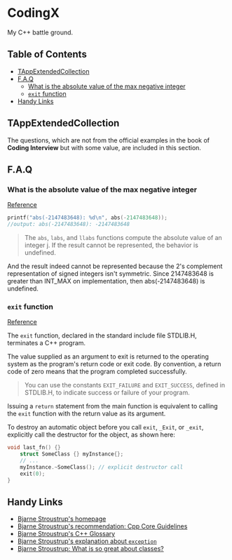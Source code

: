 # CodingX

My C++ battle ground.

## Table of Contents

- [TAppExtendedCollection](#tappextendedcollection)
- [F.A.Q](#faq)
    - [What is the absolute value of the max negative integer](#what-is-the-absolute-value-of-the-max-negative-integer)
    - [`exit` function](#exit-function)
- [Handy Links](#handy-links)
<!-- END doctoc generated TOC please keep comment here to allow auto update -->

## TAppExtendedCollection
The questions, which are not from the official examples
in the book of **Coding Interview** but with some value, are
included in this section. 

## F.A.Q
### What is the absolute value of the max negative integer
[Reference](https://stackoverflow.com/questions/11243014/why-the-absolute-value-of-the-max-negative-integer-2147483648-is-still-2147483)

```c++
printf("abs(-2147483648): %d\n", abs(-2147483648));
//output: abs(-2147483648): -2147483648
```
>The `abs`, `labs`, and `llabs` functions compute the absolute value of an integer j. If the result cannot be represented, the behavior is undefined.

And the result indeed cannot be represented because the 2's complement representation of signed integers isn't symmetric.
Since 2147483648 is greater than INT_MAX on implementation, then abs(-2147483648) is undefined.

### `exit` function
[Reference](https://docs.microsoft.com/en-us/cpp/cpp/exit-function)

The `exit` function, declared in the standard include file STDLIB.H, terminates a C++ program.

The value supplied as an argument to exit is returned to the operating system as 
the program's return code or exit code. By convention, a return code of zero means 
that the program completed successfully.

>You can use the constants `EXIT_FAILURE` and `EXIT_SUCCESS`, 
defined in STDLIB.H, to indicate success or failure of your program.

Issuing a `return` statement from the main function is equivalent to 
calling the `exit` function with the return value as its argument.

To destroy an automatic object before you call `exit`, `_Exit`, or `_exit`, 
explicitly call the destructor for the object, as shown here:
```c++
void last_fn() {}
    struct SomeClass {} myInstance{};
    // ...
    myInstance.~SomeClass(); // explicit destructor call
    exit(0);
}
```
## Handy Links
* [Bjarne Stroustrup's homepage](http://www.stroustrup.com)
* [Bjarne Stroustrup's recommendation: Cpp Core Guidelines](https://github.com/isocpp/CppCoreGuidelines)
* [Bjarne Stroustrup's C++ Glossary](http://www.stroustrup.com/glossary.html)
* [Bjarne Stroustrup's explanation about `exception`](http://www.stroustrup.com/bs_faq2.html#exceptions-why)
* [Bjarne Stroustrup: What is so great about classes?](http://www.stroustrup.com/bs_faq.html#class)
